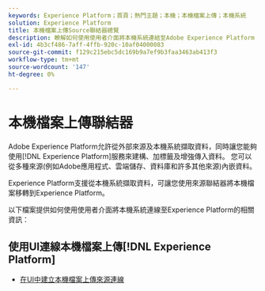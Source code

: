 ```yaml
---
keywords: Experience Platform；首頁；熱門主題；本機；本機檔案上傳；本機系統
solution: Experience Platform
title: 本機檔案上傳Source聯結器總覽
description: 瞭解如何使用使用者介面將本機系統連結至Adobe Experience Platform
exl-id: 4b3cf486-7aff-4ffb-920c-10af04000083
source-git-commit: f129c215ebc5dc169b9a7ef9b3faa3463ab413f3
workflow-type: tm+mt
source-wordcount: '147'
ht-degree: 0%

---
```


# 本機檔案上傳聯結器

Adobe Experience Platform允許從外部來源及本機系統擷取資料，同時讓您能夠使用[!DNL Experience Platform]服務來建構、加標籤及增強傳入資料。 您可以從多種來源(例如Adobe應用程式、雲端儲存、資料庫和許多其他來源)內嵌資料。

Experience Platform支援從本機系統擷取資料，可讓您使用來源聯結器將本機檔案移轉到Experience Platform。

以下檔案提供如何使用使用者介面將本機系統連線至Experience Platform的相關資訊：

## 使用UI連線本機檔案上傳[!DNL Experience Platform]

- [在UI中建立本機檔案上傳來源連線](../../tutorials/ui/create/local-system/local-file-upload.md)
